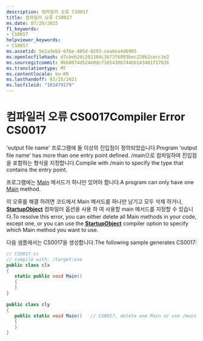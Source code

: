 ```yaml
---
description: 컴파일러 오류 CS0017
title: 컴파일러 오류 CS0017
ms.date: 07/20/2015
f1_keywords:
- CS0017
helpviewer_keywords:
- CS0017
ms.assetid: 5e2a3eb3-6f6e-485d-8293-ceabea4d6905
ms.openlocfilehash: d7cbeb2dc201104c3673f6893bec228b2cecc1e2
ms.sourcegitcommit: 0bb8074d524e0dcf165430b744bb143461f17026
ms.translationtype: MT
ms.contentlocale: ko-KR
ms.lasthandoff: 03/15/2021
ms.locfileid: "103479179"
---
```

# <a name="compiler-error-cs0017"></a><span data-ttu-id="31b5e-103">컴파일러 오류 CS0017</span><span class="sxs-lookup"><span data-stu-id="31b5e-103">Compiler Error CS0017</span></span>

<span data-ttu-id="31b5e-104">'output file name' 프로그램에 둘 이상의 진입점이 정의되었습니다.</span><span class="sxs-lookup"><span data-stu-id="31b5e-104">Program 'output file name' has more than one entry point defined.</span></span> <span data-ttu-id="31b5e-105">/main으로 컴파일하여 진입점을 포함하는 형식을 지정합니다.</span><span class="sxs-lookup"><span data-stu-id="31b5e-105">Compile with /main to specify the type that contains the entry point.</span></span>  
  
 <span data-ttu-id="31b5e-106">프로그램에는 [Main](../programming-guide/main-and-command-args/index.md) 메서드가 하나만 있어야 합니다.</span><span class="sxs-lookup"><span data-stu-id="31b5e-106">A program can only have one [Main](../programming-guide/main-and-command-args/index.md) method.</span></span>  
  
 <span data-ttu-id="31b5e-107">이 오류를 해결 하려면 코드에서 Main 메서드를 하나만 남기고 모두 삭제 하거나, [**StartupObject**](../language-reference/compiler-options/advanced.md#mainentrypoint-or-startupobject) 컴파일러 옵션을 사용 하 여 사용할 main 메서드를 지정할 수 있습니다.</span><span class="sxs-lookup"><span data-stu-id="31b5e-107">To resolve this error, you can either delete all Main methods in your code, except one, or you can use the [**StartupObject**](../language-reference/compiler-options/advanced.md#mainentrypoint-or-startupobject) compiler option to specify which Main method you want to use.</span></span>  
  
 <span data-ttu-id="31b5e-108">다음 샘플에서는 CS0017을 생성합니다.</span><span class="sxs-lookup"><span data-stu-id="31b5e-108">The following sample generates CS0017:</span></span>  
  
```csharp  
// CS0017.cs  
// compile with: /target:exe  
public class clx  
{  
   static public void Main()  
   {  
   }  
}  
  
public class cly  
{  
   public static void Main()   // CS0017, delete one Main or use /main  
   {  
   }  
}  
```
